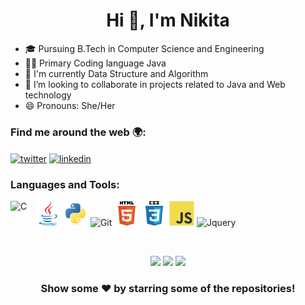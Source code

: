 <h1 align="center">Hi 👋, I'm Nikita</h1>
<!-- <p align="left"> <img src="https://komarev.com/ghpvc/?username=nikita-jain-01&label=Profile%20views&color=0e75b6&style=flat" alt="profile-views" /> </p> -->
<ul type="disc">
  <li>🎓 Pursuing B.Tech in Computer Science and Engineering</li>
  <li>👩‍💻 Primary Coding language Java</li>
  <li>🔭 I'm currently Data Structure and Algorithm</li>
  <!--<li>👯 I’m looking to collaborate in projects</li>-->
  <li>👯 I’m looking to collaborate in projects related to Java and Web technology</li>
  <li>😄 Pronouns: She/Her</li>
</ul>
<h3 align="left">Find me around the web 🌍:</h3>
<p align="left">
<a href="https://twitter.com/nikita_jain_01">
<img align="center" src="https://www.creativefreedom.co.uk/wp-content/uploads/2017/06/Twitter-featured.png" alt="twitter" height="30" width="40" /></a>
<a href="https://www.linkedin.com/in/nikita-jain-9b58b41b3/">
<img align="center" src="https://static.jopwell.com/organizationevent/fKM12af7a73b43884bf316ee670f94a30/LinkedIn-Logo.png" alt="linkedin" height="30" width="30" /></a>
<!-- <a href="https://instagram.com/nikita_jain_01">
<img align="center" src="https://parentzone.org.uk/sites/default/files/Instagram%20logo.jpg" alt="instagram" height="40" width="40" /></a></p>
-->
<h3 align="left">Languages and Tools:</h3>
<p>
<!-- <img align="left" alt="Visual Studio Code" height="40" width="40" src="https://raw.githubusercontent.com/github/explore/80688e429a7d4ef2fca1e82350fe8e3517d3494d/topics/visual-studio-code/visual-studio-code.png" /> -->
<img align="left" src="https://cdn.iconscout.com/icon/free/png-512/c-programming-569564.png" alt="C" width="40" height="40"/>
<img src="https://raw.githubusercontent.com/devicons/devicon/master/icons/java/java-original.svg" alt="Java" width="40" height="40"/>
<img src="https://raw.githubusercontent.com/devicons/devicon/master/icons/python/python-original.svg" alt="Python" width="40" height="40"/>
<img src="https://www.vectorlogo.zone/logos/git-scm/git-scm-icon.svg" alt="Git" width="40" height="40"/>
<img src="https://raw.githubusercontent.com/devicons/devicon/master/icons/html5/html5-original-wordmark.svg" alt="HTML5" width="40" height="40"/>
<img src="https://raw.githubusercontent.com/devicons/devicon/master/icons/css3/css3-original-wordmark.svg" alt="CSS3" width="40" height="40"/>
<img src="https://raw.githubusercontent.com/devicons/devicon/master/icons/javascript/javascript-original.svg" alt="Javascript" width="40" height="40"/>
<img src="https://theproductguy.files.wordpress.com/2009/10/jquerylogo256.jpg" alt="Jquery" width="40" height="40"/>
<!-- <img src="https://github.githubassets.com/images/modules/logos_page/GitHub-Mark.png" alt="GitHub" width="40" height="40"/> -->
</p>
<br>
<p align="center">
<img src="https://github-readme-stats.vercel.app/api?username=nikita-jain-01&&show_icons=true&title_color=00ffff&icon_color=bb2acf&text_color=daf7dc&bg_color=151515" width="400">
<img src="https://github-readme-streak-stats.herokuapp.com/?user=nikita-jain-01&&show_icons=true&title_color=00ffff&icon_color=bb2acf&text_color=daf7dc&bg_color=151515" width="400">
<img src="https://github-readme-stats.vercel.app/api/top-langs/?username=nikita-jain-01&&show_icons=true&title_color=00ffff&icon_color=bb2acf&text_color=daf7dc&bg_color=151515" width="400">
</p>
<h3 align="center">Show some ❤️ by starring some of the repositories!</h3>
